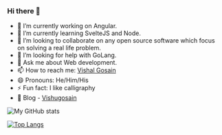 ### Hi there 👋

- 🔭 I’m currently working on Angular.
- 🌱 I’m currently learning SvelteJS and Node.
- 👯 I’m looking to collaborate on any open source software which focus on solving a real life problem.
- 🤔 I’m looking for help with GoLang.
- 💬 Ask me about Web development.
- 📫 How to reach me: [Vishal Gosain](https://twitter.com/vishugosain)
- 😄 Pronouns: He/Him/His
- ⚡ Fun fact: I like calligraphy
- 📝 Blog - [Vishugosain](https://vishugosain.hashnode.dev)

![My GitHub stats](https://github-readme-stats.vercel.app/api?username=vishugosain&show_icons=true&theme=radical&count_private=true)

[![Top Langs](https://github-readme-stats.vercel.app/api/top-langs/?username=vishugosain&layout=compact&theme=radical)](https://github.com/anuraghazra/github-readme-stats)
